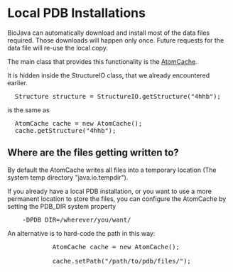 Local PDB Installations
=======================

BioJava can automatically download and install most of the data files required. Those downloads 
will happen only once. Future requests for the data file will re-use the local copy.

The main class that provides this functionality is the [AtomCache](http://www.biojava.org/docs/api/org/biojava/bio/structure/align/util/AtomCache.html).

It is hidden inside the StructureIO class, that we already encountered earlier.

<pre>
  Structure structure = StructureIO.getStructure("4hhb");			
</pre>

is the same as

<pre>
  AtomCache cache = new AtomCache();
  cache.getStructure("4hhb");
</pre>


## Where are the files getting written to?

By default the AtomCache writes all files into a temporary location (The system temp directory "java.io.tempdir"). 

If you already have a local PDB installation, or you want to use a more permanent location to store the files,
you can configure the AtomCache by setting the PDB_DIR system property

<pre>
    -DPDB_DIR=/wherever/you/want/
</pre>

An alternative is to hard-code the path in this way:

<pre>
			AtomCache cache = new AtomCache();

			cache.setPath("/path/to/pdb/files/");
</pre>

